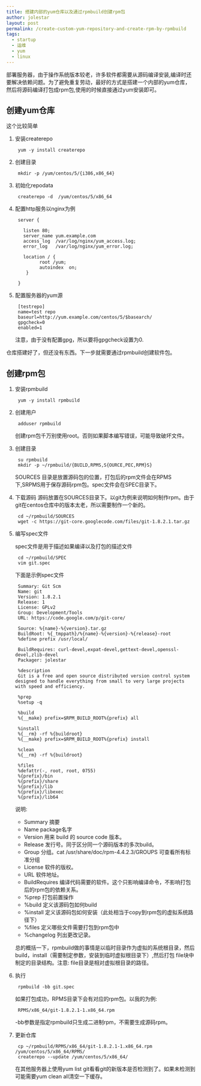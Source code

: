 ```yaml
---
title: 搭建内部的yum仓库以及通过rpmbuild创建rpm包
author: jolestar
layout: post
permalink: /create-custom-yum-repository-and-create-rpm-by-rpmbuild
tags:
  - startup
  - 运维
  - yum
  - linux
---
```


部署服务器，由于操作系统版本较老，许多软件都需要从源码编译安装,编译时还要解决依赖问题。为了避免重复劳动，最好的方式是搭建一个内部的yum仓库，然后将源码编译打包成rpm包,使用的时候直接通过yum安装即可。

<!--more-->

## 创建yum仓库

这个比较简单 

1. 安装createrepo
	
		yum -y install createrepo

2. 创建目录

		mkdir -p /yum/centos/5/{i386,x86_64}
		
3. 初始化repodata

		createrepo -d  /yum/centos/5/x86_64
		
4. 配置http服务以nginx为例

		server {
  		  
  		  listen 80;
  		  server_name yum.example.com
  		  access_log  /var/log/nginx/yum_access.log;
		  error_log   /var/log/nginx/yum_error.log;
		  
		  location / {
		        root /yum;
		        autoindex  on;
		   }

		}

5. 配置服务器的yum源
		
		[testrepo]
		name=test repo
		baseurl=http://yum.example.com/centos/5/$basearch/
		gpgcheck=0
		enabled=1

	注意，由于没有配置gpg，所以要将gpgcheck设置为0.

仓库搭建好了，但还没有东西。下一步就需要通过rpmbuild创建软件包。

## 创建rpm包

1. 安装rpmbuild
	
		yum -y install rpmbuild

2. 创建用户

		adduser rpmbuild
		
	创建rpm包千万别使用root。否则如果脚本编写错误，可能导致破坏文件。
			
3. 创建目录

		su rpmbuild
		mkdir -p ~/rpmbuild/{BUILD,RPMS,S{OURCE,PEC,RPM}S}

	SOURCES 目录是放置源码包的位置，打包后的rpm文件会在RPMS下,SRPMS用于保存源码rpm包。spec文件会在SPEC目录下。

4. 下载源码	
	源码放置在SOURCES目录下。以git为例来说明如何制作rpm。由于git在centos仓库中的版本太老，所以需要制作一个新的。
	
		cd ~/rpmbuild/SOURCES
		wget -c https://git-core.googlecode.com/files/git-1.8.2.1.tar.gz
		
5. 编写spec文件

	spec文件是用于描述如果编译以及打包的描述文件
	
		cd ~/rpmbuild/SPEC
		vim git.spec

	下面是示例spec文件
	
		Summary: Git Scm 
		Name: git
		Version: 1.8.2.1 
		Release: 1
		License: GPLv2
		Group: Development/Tools
		URL: https://code.google.com/p/git-core/
		
		Source: %{name}-%{version}.tar.gz
		BuildRoot: %{_tmppath}/%{name}-%{version}-%{release}-root
		%define prefix /usr/local/
		
		BuildRequires: curl-devel,expat-devel,gettext-devel,openssl-devel,zlib-devel 
		Packager: jolestar 
		
		%description
		Git is a free and open source distributed version control system designed to handle everything from small to very large projects with speed and efficiency.
		
		%prep
		%setup -q
		
		%build
		%{__make} prefix=$RPM_BUILD_ROOT%{prefix} all 
		
		%install 
		%{__rm} -rf %{buildroot}
		%{__make} prefix=$RPM_BUILD_ROOT%{prefix} install 
		
		%clean
		%{__rm} -rf %{buildroot}
		
		%files 
		%defattr(-, root, root, 0755)
		%{prefix}/bin
		%{prefix}/share
		%{prefix}/lib
		%{prefix}/libexec
		%{prefix}/lib64


	说明:
		
	* Summary  摘要
	* Name    package名字
	* Version    用来 build 的 source code 版本。
	* Release    发行号。同于区分同一个源码版本的多次build。
	* Group      分组。cat /usr/share/doc/rpm-4.4.2.3/GROUPS 可查看所有标准分组
	* License    软件的版权。
	* URL        软件地址。
	* BuildRequires   编译代码需要的软件。这个只影响编译命令，不影响打包后的rpm包的依赖关系。
	* %prep     打包前置操作
	* %build    定义该源码包如何build
	* %install  定义该源码包如何安装（此处相当于copy到rpm包的虚拟系统路径下）
	* %files  定义哪些文件需要打包到rpm包中
	* %changelog    列出更改记录。
	
	总的概括一下，rpmbuild做的事情是以临时目录作为虚拟的系统根目录，然后build，install（需要制定参数，安装到临时虚拟根目录下）,然后打包 file块中制定的目录结构。注意: file目录是相对虚拟根目录的路径。

6. 执行

		rpmbuild -bb git.spec
	
	如果打包成功，RPMS目录下会有对应的rpm包。以我的为例:
		
		RPMS/x86_64/git-1.8.2.1-1.x86_64.rpm 

	-bb参数是指定rpmbuild只生成二进制rpm，不需要生成源码rpm。

7. 更新仓库

		cp ~/rpmbuild/RPMS/x86_64/git-1.8.2.1-1.x86_64.rpm /yum/centos/5/x86_64/RPMS/
		createrepo --update /yum/centos/5/x86_64/
		
	在其他服务器上使用yum list git看看git的新版本是否检测到了。如果未检测到可能需要yum clean all清空一下缓存。

		
